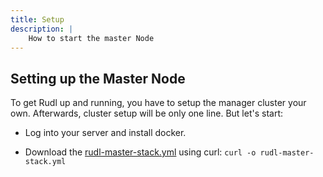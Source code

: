 ```yaml
---
title: Setup
description: |
    How to start the master Node 
---
```


## Setting up the Master Node

To get Rudl up and running, you have to setup the manager cluster
your own. Afterwards, cluster setup will be only one line. But let's start:

- Log into your server and install docker. 

- Download the [rudl-master-stack.yml](rudl-master-stack.yml) using curl:
  `curl -o rudl-master-stack.yml`